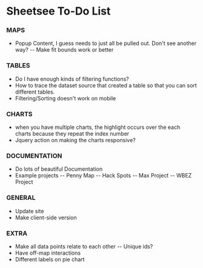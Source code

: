 # Sheetsee To-Do List

### MAPS
- Popup Content, I guess needs to just all be pulled out. Don't see another way?
-- Make fit bounds work or better

### TABLES
- Do I have enough kinds of filtering functions?
- How to trace the dataset source that created a table so that you can sort different tables.
- Filtering/Sorting doesn't work on mobile

### CHARTS
- when you have multiple charts, the highlight occurs over the each charts because they repeat the index number
- Jquery action on making the charts responsive?

### DOCUMENTATION
- Do lots of beautiful Documentation
- Example projects
-- Penny Map
-- Hack Spots
-- Max Project
-- WBEZ Project

### GENERAL  
- Update site
- Make client-side version

### EXTRA
- Make all data points relate to each other
-- Unique ids?	
- Have off-map interactions
- Different labels on pie chart
